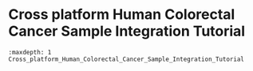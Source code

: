 # Cross platform Human Colorectal Cancer Sample Integration Tutorial

```{toctree}
:maxdepth: 1
Cross_platform_Human_Colorectal_Cancer_Sample_Integration_Tutorial
```